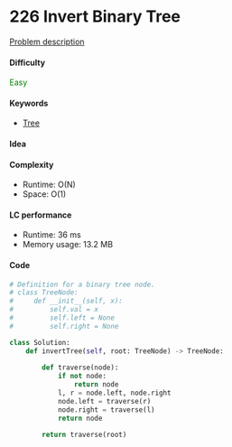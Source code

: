 226 Invert Binary Tree
=======================
[Problem description](https://leetcode.com/problems/invert-binary-tree/)

#### Difficulty
<span style="color:green">Easy</span>

#### Keywords
- [Tree](../categories/tree.md)

#### Idea

#### Complexity
- Runtime: O(N)
- Space: O(1) 

#### LC performance
- Runtime: 36 ms
- Memory usage: 13.2 MB

#### Code
```python
# Definition for a binary tree node.
# class TreeNode:
#     def __init__(self, x):
#         self.val = x
#         self.left = None
#         self.right = None

class Solution:
    def invertTree(self, root: TreeNode) -> TreeNode:
        
        def traverse(node):
            if not node:
                return node
            l, r = node.left, node.right
            node.left = traverse(r)
            node.right = traverse(l)
            return node
        
        return traverse(root)
```